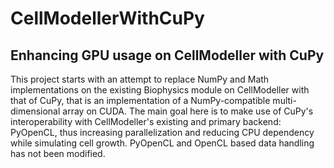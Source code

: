 # CellModellerWithCuPy
## Enhancing GPU usage on CellModeller with CuPy

This project starts with an attempt to replace NumPy and Math implementations on the existing Biophysics module on CellModeller with that of CuPy, that is an implementation of a NumPy-compatible multi-dimensional array on CUDA. The main goal here is to make use of CuPy's interoperability with CellModeller's existing and primary backend: PyOpenCL, thus increasing parallelization and reducing CPU dependency while simulating cell growth. PyOpenCL and OpenCL based data handling has not been modified.
